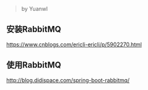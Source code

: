 > by Yuanwl

## 安装RabbitMQ

https://www.cnblogs.com/ericli-ericli/p/5902270.html


## 使用RabbitMQ

http://blog.didispace.com/spring-boot-rabbitmq/